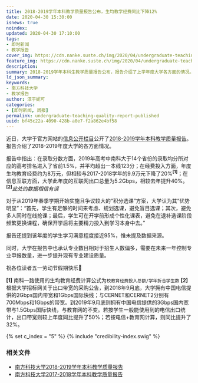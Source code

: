 ```yaml
---
title: 2018-2019学年本科教学质量报告公布，生均教学经费同比下降12%
date: 2020-04-30 15:30:00
isnews: true
noindex:
updated: 2020-04-30 17:10:00
tags:
- 即时新闻
- 教学报告
cover_img: https://cdn.nanke.suste.ch/img/2020/04/undergraduate-teaching-quality-report-published-banner.png
feature_img: https://cdn.nanke.suste.ch/img/2020/04/undergraduate-teaching-quality-report-published-banner.png
description:
summary: 2018-2019学年本科生教学质量报告公布，报告介绍了上学年度大学各方面的情况。
ld_json_summary:
keywords:
- 南方科技大学
- 教学报告
author: 淳于妮可
categories:
- [即时新闻, 周报]
permalink: undergraduate-teaching-quality-report-published
uuid: bf45c22a-4090-428b-a0e7-f2a862e4bf58
---
```


近日，大学于官方网站的[信息公开栏目](https://www.sustech.edu.cn/zh/xinxigongkai.html)公开了[2018-2019学年本科教学质量报告](https://www.sustech.edu.cn/wp-content/uploads/%E5%8D%97%E6%96%B9%E7%A7%91%E6%8A%80%E5%A4%A7%E5%AD%A62018-2019%E5%AD%A6%E5%B9%B4%E6%9C%AC%E7%A7%91%E6%95%99%E5%AD%A6%E8%B4%A8%E9%87%8F%E6%8A%A5%E5%91%8A.pdf)。报告介绍了2018-2019年度大学的各方面情况。

报告中指出：在录取分数方面，2019年高考中南科大于14个省份的录取均分所对应的高考排名进入了省前1.5%，并平均超出一本线123分；在经费投入方面，年度生均教育经费约为8万元，但相较与2017-2018学年的9.9万元下降了20%<sup>**\[1\]**</sup>；在信息互联方面，大学此年度的互联网出口总量为5.2Gbps，相较去年提升40%。<sup>**\[2\]**</sup>*此处的数据相信有误*

对于从2019年春季学期开始实施且争议较大的“积分选课”方案，大学认为其“优势明显”：“首先，学生有足够的时间来考虑、规划选课，避免盲目选课；其次，避免多人同时在线抢课；最后，学生可在开学前形成个性化课表，避免在退补选课阶段频繁更换课程，确保开学后将主要精力投入到学习本身中去。”

报告还提到该年度的学生学习满意程度接近95%，惟未提及数据来源。

同时，大学在报告中也承认专业数目相对于招生人数偏多，需要在未来一年控制专业申报数量，进一步提升现有专业建设质量。

祝各位读者五一劳动节假期快乐🎉

**\[1\]** 南科一路使用的生均教育经费计算公式为`校教育经费投入总额/学年折合学生数`
**\[2\]** 根据大学招标网关于出口带宽的采购公告，到2018年9月底，大学拥有中国电信提供的2Gbps国内带宽和1Gbps国际快线；与CERNET和CERNET2分别有700Mbps和1Gbps的带宽。到2019年9月底则拥有中国电信提供的3Gbps国内宽带与1.5Gbps国际快线，与教育网的不变。若按学生一般能使用到的电信出口统计，出口带宽则较上年度同比提升了50%；若按电信+教育网计算，则同比提升了32%。

{% set c_index = "5" %}
{% include "credibility-index.swig" %}

### 相关文件
* [南方科技大学2018-2019学年本科教学质量报告](https://cdn.nanke.suste.ch/doc/nanke/2020/04/%E5%8D%97%E6%96%B9%E7%A7%91%E6%8A%80%E5%A4%A7%E5%AD%A62018-2019%E5%AD%A6%E5%B9%B4%E6%9C%AC%E7%A7%91%E6%95%99%E5%AD%A6%E8%B4%A8%E9%87%8F%E6%8A%A5%E5%91%8A.pdf)
* [南方科技大学2017-2018学年本科教学质量报告](https://cdn.nanke.suste.ch/doc/nanke/2019/%E5%8D%97%E6%96%B9%E7%A7%91%E6%8A%80%E5%A4%A7%E5%AD%A62017-2018%E5%AD%A6%E5%B9%B4%E6%9C%AC%E7%A7%91%E6%95%99%E5%AD%A6%E8%B4%A8%E9%87%8F%E6%8A%A5%E5%91%8A.pdf)
